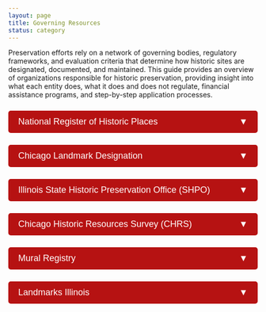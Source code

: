 ```yaml
---
layout: page
title: Governing Resources
status: category
---
```


<style>
  .accordion {
    background-color: #b61212;
    color: white;
    cursor: pointer;
    padding: 12px 20px;
    width: 100%;
    border: none;
    text-align: left;
    outline: none;
    font-size: 18px;
    transition: background-color 0.2s ease;
    margin-top: 10px;
    border-radius: 5px;
  }

  .accordion:hover {
    background-color: #991010;
  }

  .panel {
    padding: 0 20px;
    display: none;
    background-color: #f9f9f9;
    overflow: hidden;
    border-left: 3px solid #b61212;
    margin-bottom: 10px;
  }

  .panel p {
    margin: 12px 0;
  }

  .panel a {
    color: #b61212;
    text-decoration: underline;
  }

  .accordion:after {
    content: '▼';
    float: right;
  }

  .accordion.active:after {
    content: "▲";
  }
</style>

<p>Preservation efforts rely on a network of governing bodies, regulatory frameworks, and evaluation criteria that determine how historic sites are designated, documented, and maintained. This guide provides an overview of organizations responsible for historic preservation, providing insight into what each entity does, what it does and does not regulate, financial assistance programs, and step-by-step application processes.</p>

<!-- Accordions -->

<button class="accordion">National Register of Historic Places</button>
<div class="panel">
  <p><strong>Managed By:</strong> National Park Service</p>
  <p><strong>What it Covers:</strong><br>
    (1) Federal recognition of properties significant in American history, architecture, archaeology, engineering, or culture.<br>
    (2) Access to federal tax credits for the rehabilitation of income-producing historic properties.<br>
    (3) Section 106 Review: Required for federally funded projects affecting historic properties.
  </p>
  <p><strong>What it Doesn’t Cover:</strong><br>
    (1) No direct control over private property.<br>
    (2) Listing does not prevent demolition or alterations.
  </p>
  <p><strong>Financial Assistance:</strong><br>
    Federal Historic Preservation Tax Credit: 20% credit for income-producing properties undergoing substantial rehabilitation.
  </p>
  <p><strong>How to Apply:</strong><br>
    <a href="https://www.nps.gov/subjects/nationalregister/upload/NPS-Form-10-900-NRHP-RegistrationForm-2023-2026_508.docx" target="_blank">NPS Form 10-900</a><br>
    <a href="https://www.nps.gov/subjects/nationalregister/upload/NRB16A-Complete.pdf" target="_blank">Guide to Completing the Form</a>
  </p>
  <p><strong>Evaluation Criteria:</strong><br>
    (1) Significance: Association with historical events, activities, or developments; significant persons; distinctive architectural characteristics; or potential to provide important information about prehistory or history.<br>
    (2) Integrity: Preservation of location, design, setting, materials, workmanship, feeling, and association.
  </p>
</div>

<button class="accordion">Chicago Landmark Designation</button>
<div class="panel">
  <p><strong>Managed By:</strong> Commission on Chicago Landmarks</p>
  <p><strong>What it Covers:</strong><br>
    (1) Local designation of individual buildings, sites, objects, or districts with significant historical, cultural, artistic, or architectural value.<br>
    (2) Permit review process for proposed alterations, demolitions, or new constructions affecting designated landmarks.
  </p>
  <p><strong>What it Doesn’t Cover:</strong><br>
    Owner consent is required for designation of religious properties used for worship.
  </p>
  <p><strong>Financial Assistance:</strong><br>
    (1) Property Tax Assessment Freeze: For owner-occupied historic residences undergoing rehabilitation.<br>
    (2) Class L Property Tax Incentive: Reduces property tax assessment levels for designated commercial, industrial, or income-producing non-residential properties undergoing significant rehabilitation.
  </p>
  <p><strong>How to Apply:</strong><br>
    <a href="https://www.chicago.gov/content/dam/city/depts/zlup/Historic_Preservation/Publications/Public_Suggestion_Form_rev2.pdf" target="_blank">Landmark Proposal Form</a><br>
    <a href="https://www.chicago.gov/city/en/depts/dcd/supp_info/chicago_landmarks-publicationsandadditionalinformation.html" target="_blank">Additional Information</a>
  </p>
  <p><strong>Evaluation Criteria:</strong><br>
    (1) Architectural Significance: Notable work of a designer, distinctive style, or innovation in design or construction.<br>
    (2) Historical Significance: Association with significant events, persons, or trends in history.<br>
    (3) Integrity: Retention of original design features, materials, and overall character.
  </p>
</div>

<button class="accordion">Illinois State Historic Preservation Office (SHPO)</button>
<div class="panel">
  <p><strong>Managed By:</strong> Illinois Department of Natural Resources</p>
  <p><strong>What it Covers:</strong><br>
    (1) State-level recognition and assistance for the preservation of historic properties.<br>
    (2) Administration of state tax incentives for the rehabilitation of historic properties.
  </p>
  <p><strong>What it Doesn’t Cover:</strong><br>
    No regulatory authority over privately owned properties unless state or federal funds are involved.
  </p>
  <p><strong>Financial Assistance:</strong><br>
    (1) 25% Illinois Historic Preservation Tax Credit: For qualified rehabilitation of income-producing historic properties.<br>
    (2) Property Tax Assessment Freeze: For owner-occupied historic residences undergoing rehabilitation.
  </p>
  <p><strong>How to Apply:</strong><br>
    <a href="https://dnrhistoric.illinois.gov/content/dam/soi/en/web/dnrhistoric/preserve/siteassets/pages/places/preliminary-historic-district.pdf" target="_blank">Preliminary Application</a><br>
    <a href="https://dnrhistoric.illinois.gov/content/dam/soi/en/web/dnrhistoric/preserve/siteassets/pages/places/how-to-complete-the-preliminary-form.pdf" target="_blank">Application Guide</a><br>
    <a href="https://dnrhistoric.illinois.gov/content/dam/soi/en/web/dnrhistoric/documents/National%20Register%20Submittal%20Policy_2025.pdf" target="_blank">GIS Support</a>
  </p>
  <p><strong>Evaluation Criteria:</strong><br>
    (1) Historical and Cultural Significance: The property must demonstrate importance to Illinois’s heritage through its design, function, or associations.<br>
    (2) Integrity: The building must retain key original design elements that contribute to its historic character.
  </p>
</div>

<button class="accordion">Chicago Historic Resources Survey (CHRS)</button>
<div class="panel">
  <p><strong>Managed By:</strong> City of Chicago</p>
  <p><strong>What it Covers:</strong><br>
    (1) Comprehensive survey identifying properties with historical or architectural significance conducted between 1983 and 1995.<br>
    (2) Basis for preservation planning and identification of potential landmark designations.<br>
    (3) City of Chicago’s Demolition-Delay Ordinance, which initiates a 90-day review period for \"red\" and \"orange\" properties.
  </p>
  <p><strong>What it Doesn’t Cover:</strong><br>
    Properties that were newer than 40 years at the time of survey, and \"green\" and \"blue\" properties (~14,000 properties) considered less significant at the time of survey.
  </p>
  <p><strong>Financial Assistance:</strong> -</p>
  <p><strong>How to Apply:</strong><br>
    <a href="https://webapps1.chicago.gov/landmarksweb/web/historicfaq.htm" target="_blank">Searchable Online Database</a>
  </p>
  <p><strong>Evaluation Criteria:</strong><br>
    Significance Ratings: Properties are categorized based on their historical and architectural importance, guiding future preservation efforts.
  </p>
</div>

<button class="accordion">Mural Registry</button>
<div class="panel">
  <p><strong>Managed By:</strong> Department of Cultural Affairs & Special Events (DCASE)</p>
  <p><strong>What it Covers:</strong><br>
    (1) Official recognition and documentation of murals within the City of Chicago.<br>
    (2) Assignment of a unique Mural ID Number and emblem to registered murals.
  </p>
  <p><strong>What it Doesn’t Cover:</strong><br>
    (1) No financial assistance for creation or maintenance.<br>
    (2) No protection from alteration or destruction.
  </p>
  <p><strong>Financial Assistance:</strong> -</p>
  <p><strong>How to Apply:</strong><br>
    <a href="https://www.surveymonkey.com/r/95FYR9C" target="_blank">Online Application</a>
  </p>
  <p><strong>Evaluation Criteria:</strong><br>
    (1) Artistic Quality: Creativity, originality, and contribution to the cultural landscape.<br>
    (2) Community Engagement: Involvement of local communities in the creation process and relevance to community identity.
  </p>
</div>

<button class="accordion">Landmarks Illinois</button>
<div class="panel">
  <p><strong>Managed By:</strong> Nonprofit Organization</p>
  <p><strong>What it Covers:</strong><br>
    (1) Advocacy and financial assistance for the preservation of historic resources statewide.<br>
    (2) Educational programs and technical assistance to support preservation efforts.
  </p>
  <p><strong>What it Doesn’t Cover:</strong> -</p>
  <p><strong>Financial Assistance:</strong><br>
    Preservation Heritage Fund Grants: Financial support for significant structures or sites under threat, in need of stabilization, or requiring structural or reuse evaluation.
  </p>
  <p><strong>How to Apply:</strong><br>
    <a href="https://landmarksillinois.submittable.com/submit/302680/preservation-heritage-fund" target="_blank">Online Submission</a><br>
    <a href="https://www.landmarks.org/wp-content/uploads/2022/08/GUIDELINES_PreservationHeritageFund.pdf" target="_blank">Submission Criteria</a>
  </p>
  <p><strong>Evaluation Criteria:</strong><br>
    (1) Significance: The site must have historical, architectural, or cultural importance.<br>
    (2) Urgency: The property must be under threat of demolition, deterioration, or alteration.<br>
    (3) Community Impact: The preservation effort should benefit the public and align with broader preservation goals.
  </p>
</div>

<script>
  const acc = document.getElementsByClassName(\"accordion\");
  for (let i = 0; i < acc.length; i++) {
    acc[i].addEventListener(\"click\", function () {
      this.classList.toggle(\"active\");
      const panel = this.nextElementSibling;
      if (panel.style.display === \"block\") {
        panel.style.display = \"none\";
      } else {
        panel.style.display = \"block\";
      }
    });
  }
</script>